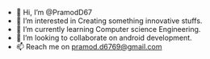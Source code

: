 - 👋 Hi, I’m @PramodD67
- 👀 I’m interested in Creating something innovative stuffs.
- 🌱 I’m currently learning Computer science Engineering.
- 💞️ I’m looking to collaborate on android development.
- 📫 Reach me on pramod.d6769@gmail.com

<!---
PramodD67/PramodD67 is a ✨ special ✨ repository because its `README.md` (this file) appears on your GitHub profile.
You can click the Preview link to take a look at your changes.
--->
